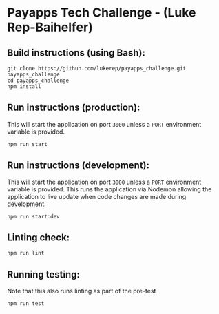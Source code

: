 # Payapps Tech Challenge - (Luke Rep-Baihelfer)

## Build instructions (using Bash):
```
git clone https://github.com/lukerep/payapps_challenge.git payapps_challenge
cd payapps_challenge
npm install
```

## Run instructions (production):
This will start the application on port `3000` unless a `PORT` environment variable is provided.
```
npm run start
```

## Run instructions (development):
This will start the application on port `3000` unless a `PORT` environment variable is provided.
This runs the application via Nodemon allowing the application to live update when code changes are made during development.
```
npm run start:dev
```

## Linting check:
```
npm run lint
```

## Running testing:
Note that this also runs linting as part of the pre-test
```
npm run test
```
